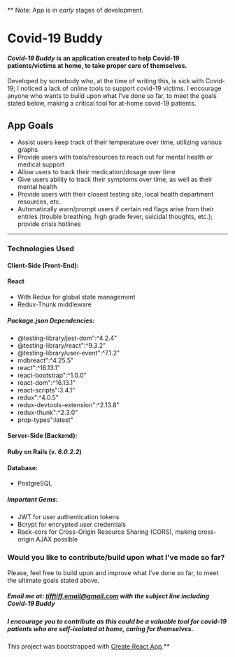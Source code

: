 ** Note: App is in *early* stages of development.

# Covid-19 Buddy
#### *Covid-19 Buddy* is an application created to help Covid-19 patients/victims at home, to take proper care of themselves.
 
 Developed by somebody who, at the time of writing this, is sick with Covid-19; I noticed a lack of online tools to support covid-19 victims.
 I encourage anyone who wants to build upon what I've done so far, to meet the goals stated below, making a critical tool for at-home covid-19 patients.
 
 ## App Goals
 * Assist users keep track of their temperature over time, utilizing various graphs
 * Provide users with tools/resources to reach out for mental health or medical support
 * Allow users to track their medication/dosage over time
 * Give users ability to track their symptoms over time, as well as their mental health
 * Provide users with their closest testing site, local health department resources, etc.
 * Automatically warn/prompt users if certain red flags arise from their entries (trouble breathing, high grade fever, suicidal thoughts, etc.); provide crisis hotlines
 -----
 ### Technologies Used
 
 #### Client-Side (Front-End):
  #### React 
* With Redux for global state management
* Redux-Thunk middleware
 
 ##### Package.json Dependencies:
* @testing-library/jest-dom":^4.2.4"
* @testing-library/react":^9.3.2"
* @testing-library/user-event":^7.1.2"
* mdbreact":^4.25.5"
* react":^16.13.1"
* react-bootstrap":^1.0.0"
* react-dom":^16.13.1"
* react-scripts":3.4.1"
* redux":^4.0.5"
* redux-devtools-extension":^2.13.8"
* redux-thunk":^2.3.0"
* prop-types":latest"
 
 
 #### Server-Side (Backend):
  #### Ruby on Rails (v. *6.0.2.2*)
  
  #### Database:
  * PostgreSQL
  
  ##### Important Gems: 
  * JWT for user authentication tokens
  * Bcrypt for encrypted user credentials
  * Rack-cors for Cross-Origin Resource Sharing (CORS), making cross-origin AJAX possible
 
 
 ### Would you like to contribute/build upon what I've made so far?
 Please, feel free to build upon and improve what I've done so far, to meet the ultimate goals stated above. 
 
 ##### Email me at: **tifftiff.email@gmail.com** with the subject line including *Covid-19 Buddy*
 
 ##### **I encourage you to contribute as this could be a valuable tool for covid-19 patients who are self-isolated at home, caring for themselves.**



This project was bootstrapped with [Create React App](https://github.com/facebook/create-react-app).**
